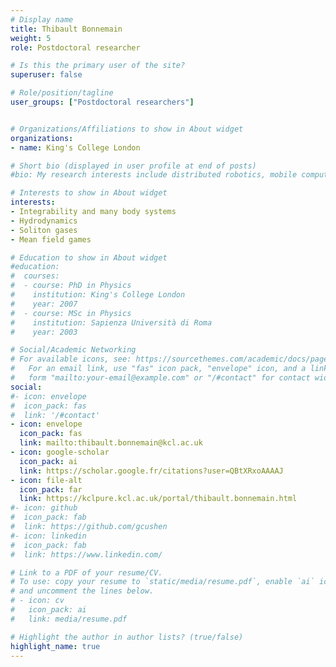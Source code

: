 ```yaml
---
# Display name
title: Thibault Bonnemain
weight: 5
role: Postdoctoral researcher

# Is this the primary user of the site?
superuser: false

# Role/position/tagline
user_groups: ["Postdoctoral researchers"]


# Organizations/Affiliations to show in About widget
organizations:
- name: King's College London

# Short bio (displayed in user profile at end of posts)
#bio: My research interests include distributed robotics, mobile computing and programmable matter.

# Interests to show in About widget
interests:
- Integrability and many body systems
- Hydrodynamics
- Soliton gases
- Mean field games

# Education to show in About widget
#education:
#  courses:
#  - course: PhD in Physics
#    institution: King's College London
#    year: 2007
#  - course: MSc in Physics
#    institution: Sapienza Università di Roma
#    year: 2003

# Social/Academic Networking
# For available icons, see: https://sourcethemes.com/academic/docs/page-builder/#icons
#   For an email link, use "fas" icon pack, "envelope" icon, and a link in the
#   form "mailto:your-email@example.com" or "/#contact" for contact widget.
social:
#- icon: envelope
#  icon_pack: fas
#  link: '/#contact'
- icon: envelope
  icon_pack: fas
  link: mailto:thibault.bonnemain@kcl.ac.uk
- icon: google-scholar
  icon_pack: ai
  link: https://scholar.google.fr/citations?user=QBtXRxoAAAAJ
- icon: file-alt
  icon_pack: far
  link: https://kclpure.kcl.ac.uk/portal/thibault.bonnemain.html
#- icon: github
#  icon_pack: fab
#  link: https://github.com/gcushen
#- icon: linkedin
#  icon_pack: fab
#  link: https://www.linkedin.com/

# Link to a PDF of your resume/CV.
# To use: copy your resume to `static/media/resume.pdf`, enable `ai` icons in `params.toml`,
# and uncomment the lines below.
# - icon: cv
#   icon_pack: ai
#   link: media/resume.pdf

# Highlight the author in author lists? (true/false)
highlight_name: true
---
```

